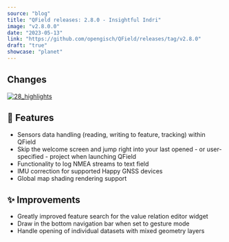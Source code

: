 ```yaml
---
source: "blog"
title: "QField releases: 2.8.0 - Insightful Indri"
image: "v2.8.0.0"
date: "2023-05-13"
link: "https://github.com/opengisch/QField/releases/tag/v2.8.0"
draft: "true"
showcase: "planet"
---
```


<h2>Changes</h2>
<p><a target="_blank" rel="noopener noreferrer" href="https://github.com/opengisch/QField/assets/1728657/1792bb88-9fdb-41e7-9716-7fd65f8837ce"><img src="https://github.com/opengisch/QField/assets/1728657/1792bb88-9fdb-41e7-9716-7fd65f8837ce" alt="28_highlights" style="max-width: 100%;"></a></p>
<h2><g-emoji class="g-emoji" alias="rocket" fallback-src="https://github.githubassets.com/images/icons/emoji/unicode/1f680.png">🚀</g-emoji> Features</h2>
<ul>
<li>Sensors data handling (reading, writing to feature, tracking) within QField</li>
<li>Skip the welcome screen and jump right into your last opened - or user-specified - project when launching QField</li>
<li>Functionality to log NMEA streams to text field</li>
<li>IMU correction for supported Happy GNSS devices</li>
<li>Global map shading rendering support</li>
</ul>
<h2><g-emoji class="g-emoji" alias="sparkles" fallback-src="https://github.githubassets.com/images/icons/emoji/unicode/2728.png">✨</g-emoji> Improvements</h2>
<ul>
<li>Greatly improved feature search for the value relation editor widget</li>
<li>Draw in the bottom navigation bar when set to gesture mode</li>
<li>Handle opening of individual datasets with mixed geometry layers</li>
</ul>
